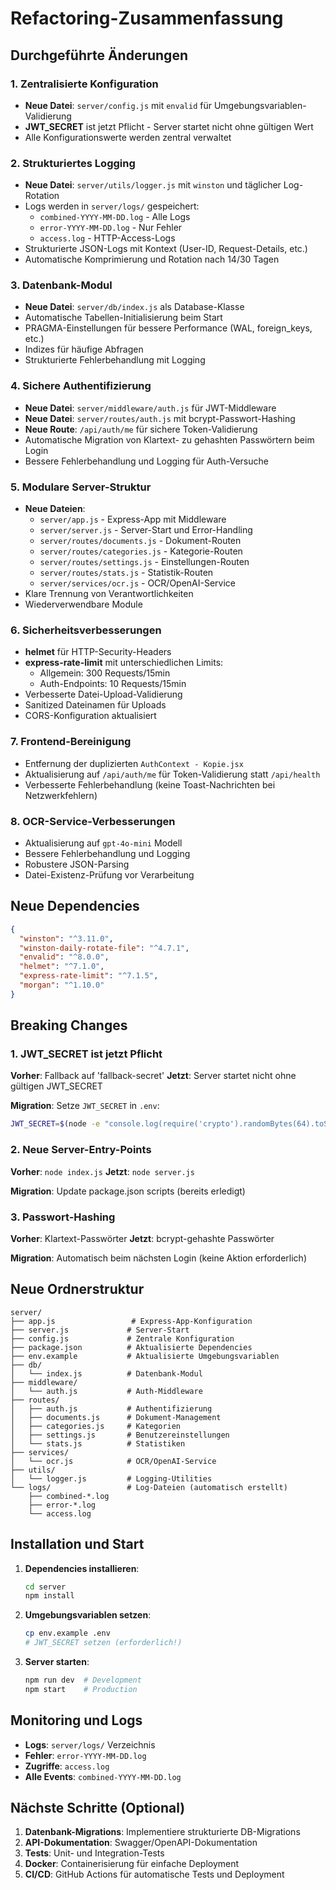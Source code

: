 # Refactoring-Zusammenfassung

## Durchgeführte Änderungen

### 1. Zentralisierte Konfiguration
- **Neue Datei**: `server/config.js` mit `envalid` für Umgebungsvariablen-Validierung
- **JWT_SECRET** ist jetzt Pflicht - Server startet nicht ohne gültigen Wert
- Alle Konfigurationswerte werden zentral verwaltet

### 2. Strukturiertes Logging
- **Neue Datei**: `server/utils/logger.js` mit `winston` und täglicher Log-Rotation
- Logs werden in `server/logs/` gespeichert:
  - `combined-YYYY-MM-DD.log` - Alle Logs
  - `error-YYYY-MM-DD.log` - Nur Fehler
  - `access.log` - HTTP-Access-Logs
- Strukturierte JSON-Logs mit Kontext (User-ID, Request-Details, etc.)
- Automatische Komprimierung und Rotation nach 14/30 Tagen

### 3. Datenbank-Modul
- **Neue Datei**: `server/db/index.js` als Database-Klasse
- Automatische Tabellen-Initialisierung beim Start
- PRAGMA-Einstellungen für bessere Performance (WAL, foreign_keys, etc.)
- Indizes für häufige Abfragen
- Strukturierte Fehlerbehandlung mit Logging

### 4. Sichere Authentifizierung
- **Neue Datei**: `server/middleware/auth.js` für JWT-Middleware
- **Neue Datei**: `server/routes/auth.js` mit bcrypt-Passwort-Hashing
- **Neue Route**: `/api/auth/me` für sichere Token-Validierung
- Automatische Migration von Klartext- zu gehashten Passwörtern beim Login
- Bessere Fehlerbehandlung und Logging für Auth-Versuche

### 5. Modulare Server-Struktur
- **Neue Dateien**:
  - `server/app.js` - Express-App mit Middleware
  - `server/server.js` - Server-Start und Error-Handling
  - `server/routes/documents.js` - Dokument-Routen
  - `server/routes/categories.js` - Kategorie-Routen  
  - `server/routes/settings.js` - Einstellungen-Routen
  - `server/routes/stats.js` - Statistik-Routen
  - `server/services/ocr.js` - OCR/OpenAI-Service
- Klare Trennung von Verantwortlichkeiten
- Wiederverwendbare Module

### 6. Sicherheitsverbesserungen
- **helmet** für HTTP-Security-Headers
- **express-rate-limit** mit unterschiedlichen Limits:
  - Allgemein: 300 Requests/15min
  - Auth-Endpoints: 10 Requests/15min
- Verbesserte Datei-Upload-Validierung
- Sanitized Dateinamen für Uploads
- CORS-Konfiguration aktualisiert

### 7. Frontend-Bereinigung
- Entfernung der duplizierten `AuthContext - Kopie.jsx`
- Aktualisierung auf `/api/auth/me` für Token-Validierung statt `/api/health`
- Verbesserte Fehlerbehandlung (keine Toast-Nachrichten bei Netzwerkfehlern)

### 8. OCR-Service-Verbesserungen
- Aktualisierung auf `gpt-4o-mini` Modell
- Bessere Fehlerbehandlung und Logging
- Robustere JSON-Parsing
- Datei-Existenz-Prüfung vor Verarbeitung

## Neue Dependencies

```json
{
  "winston": "^3.11.0",
  "winston-daily-rotate-file": "^4.7.1", 
  "envalid": "^8.0.0",
  "helmet": "^7.1.0",
  "express-rate-limit": "^7.1.5",
  "morgan": "^1.10.0"
}
```

## Breaking Changes

### 1. JWT_SECRET ist jetzt Pflicht
**Vorher**: Fallback auf 'fallback-secret'
**Jetzt**: Server startet nicht ohne gültigen JWT_SECRET

**Migration**: Setze `JWT_SECRET` in `.env`:
```bash
JWT_SECRET=$(node -e "console.log(require('crypto').randomBytes(64).toString('hex'))")
```

### 2. Neue Server-Entry-Points
**Vorher**: `node index.js`
**Jetzt**: `node server.js`

**Migration**: Update package.json scripts (bereits erledigt)

### 3. Passwort-Hashing
**Vorher**: Klartext-Passwörter
**Jetzt**: bcrypt-gehashte Passwörter

**Migration**: Automatisch beim nächsten Login (keine Aktion erforderlich)

## Neue Ordnerstruktur

```
server/
├── app.js                 # Express-App-Konfiguration
├── server.js             # Server-Start
├── config.js             # Zentrale Konfiguration
├── package.json          # Aktualisierte Dependencies
├── env.example           # Aktualisierte Umgebungsvariablen
├── db/
│   └── index.js          # Datenbank-Modul
├── middleware/
│   └── auth.js           # Auth-Middleware
├── routes/
│   ├── auth.js           # Authentifizierung
│   ├── documents.js      # Dokument-Management
│   ├── categories.js     # Kategorien
│   ├── settings.js       # Benutzereinstellungen
│   └── stats.js          # Statistiken
├── services/
│   └── ocr.js            # OCR/OpenAI-Service
├── utils/
│   └── logger.js         # Logging-Utilities
└── logs/                 # Log-Dateien (automatisch erstellt)
    ├── combined-*.log
    ├── error-*.log
    └── access.log
```

## Installation und Start

1. **Dependencies installieren**:
   ```bash
   cd server
   npm install
   ```

2. **Umgebungsvariablen setzen**:
   ```bash
   cp env.example .env
   # JWT_SECRET setzen (erforderlich!)
   ```

3. **Server starten**:
   ```bash
   npm run dev  # Development
   npm start    # Production
   ```

## Monitoring und Logs

- **Logs**: `server/logs/` Verzeichnis
- **Fehler**: `error-YYYY-MM-DD.log`
- **Zugriffe**: `access.log`
- **Alle Events**: `combined-YYYY-MM-DD.log`

## Nächste Schritte (Optional)

1. **Datenbank-Migrations**: Implementiere strukturierte DB-Migrations
2. **API-Dokumentation**: Swagger/OpenAPI-Dokumentation
3. **Tests**: Unit- und Integration-Tests
4. **Docker**: Containerisierung für einfache Deployment
5. **CI/CD**: GitHub Actions für automatische Tests und Deployment
